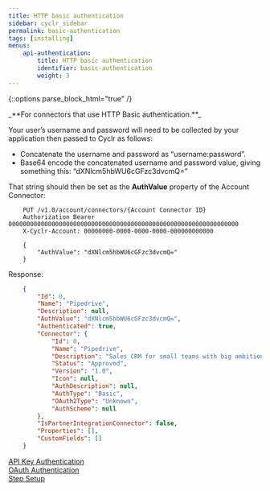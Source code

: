 ```yaml
---
title: HTTP basic authentication
sidebar: cyclr_sidebar
permalink: basic-authentication
tags: [installing]
menus:
    api-authentication:
        title: HTTP basic authentication
        identifier: basic-authentication
        weight: 3
---
```

{::options parse_block_html="true" /}
<section class="card py-5 my-5">
_**For connectors that use HTTP Basic authentication.**_

Your user’s username and password will need to be collected by your application then passed to Cyclr as follows:

*  Concatenate the username and password as “username:password”.
*  Base64 encode the concatenated username and password value, giving something this: “dXNlcm5hbWU6cGFzc3dvcmQ=”

That string should then be set as the **AuthValue** property of the Account Connector:

```http
    PUT /v1.0/account/connectors/{Account Connector ID}
    Authorization Bearer 0000000000000000000000000000000000000000000000000000000000000000
    X-Cyclr-Account: 00000000-0000-0000-0000-000000000000

    {
        "AuthValue": "dXNlcm5hbWU6cGFzc3dvcmQ="
    }
````

Response:

````json
    {
        "Id": 0,
        "Name": "Pipedrive",
        "Description": null,
        "AuthValue": "dXNlcm5hbWU6cGFzc3dvcmQ=",
        "Authenticated": true,
        "Connector": {
            "Id": 0,
            "Name": "Pipedrive",
            "Description": "Sales CRM for small teams with big ambitions.",
            "Status": "Approved",
            "Version": "1.0",
            "Icon": null,
            "AuthDescription": null,
            "AuthType": "Basic",
            "OAuth2Type": "Unknown",
            "AuthScheme": null
        },
        "IsPartnerIntegrationConnector": false,
        "Properties": [],
        "CustomFields": []
    }
````

[API Key Authentication](./api-key-authentication)<br/>[OAuth Authentication](./oauth-authentication)  
[Step Setup](./step-set-up)

</section>
